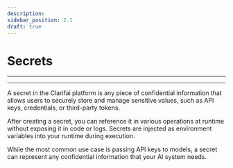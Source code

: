 ```yaml
---
description: 
sidebar_position: 2.1
draft: true
---
```


# Secrets

** **
<hr />

A secret in the Clarifai platform is any piece of confidential information that allows users to securely store and manage sensitive values, such as API keys, credentials, or third-party tokens. 

After creating a secret, you can reference it in various operations at runtime without exposing it in code or logs. Secrets are injected as environment variables into your runtime during execution.



While the most common use case is passing API keys to models, a secret can represent any confidential information that your AI system needs.

